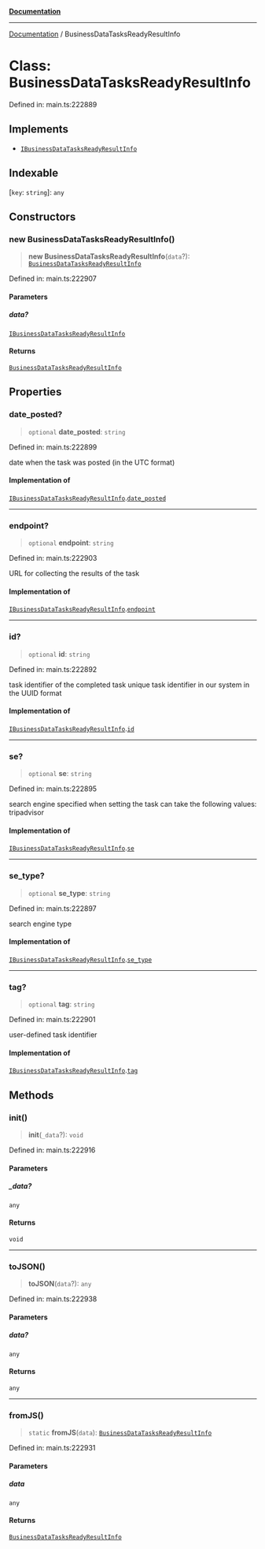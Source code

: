 [**Documentation**](../README.md)

***

[Documentation](../README.md) / BusinessDataTasksReadyResultInfo

# Class: BusinessDataTasksReadyResultInfo

Defined in: main.ts:222889

## Implements

- [`IBusinessDataTasksReadyResultInfo`](../interfaces/IBusinessDataTasksReadyResultInfo.md)

## Indexable

\[`key`: `string`\]: `any`

## Constructors

### new BusinessDataTasksReadyResultInfo()

> **new BusinessDataTasksReadyResultInfo**(`data`?): [`BusinessDataTasksReadyResultInfo`](BusinessDataTasksReadyResultInfo.md)

Defined in: main.ts:222907

#### Parameters

##### data?

[`IBusinessDataTasksReadyResultInfo`](../interfaces/IBusinessDataTasksReadyResultInfo.md)

#### Returns

[`BusinessDataTasksReadyResultInfo`](BusinessDataTasksReadyResultInfo.md)

## Properties

### date\_posted?

> `optional` **date\_posted**: `string`

Defined in: main.ts:222899

date when the task was posted (in the UTC format)

#### Implementation of

[`IBusinessDataTasksReadyResultInfo`](../interfaces/IBusinessDataTasksReadyResultInfo.md).[`date_posted`](../interfaces/IBusinessDataTasksReadyResultInfo.md#date_posted)

***

### endpoint?

> `optional` **endpoint**: `string`

Defined in: main.ts:222903

URL for collecting the results of the task

#### Implementation of

[`IBusinessDataTasksReadyResultInfo`](../interfaces/IBusinessDataTasksReadyResultInfo.md).[`endpoint`](../interfaces/IBusinessDataTasksReadyResultInfo.md#endpoint)

***

### id?

> `optional` **id**: `string`

Defined in: main.ts:222892

task identifier of the completed task
unique task identifier in our system in the UUID format

#### Implementation of

[`IBusinessDataTasksReadyResultInfo`](../interfaces/IBusinessDataTasksReadyResultInfo.md).[`id`](../interfaces/IBusinessDataTasksReadyResultInfo.md#id)

***

### se?

> `optional` **se**: `string`

Defined in: main.ts:222895

search engine specified when setting the task
can take the following values: tripadvisor

#### Implementation of

[`IBusinessDataTasksReadyResultInfo`](../interfaces/IBusinessDataTasksReadyResultInfo.md).[`se`](../interfaces/IBusinessDataTasksReadyResultInfo.md#se)

***

### se\_type?

> `optional` **se\_type**: `string`

Defined in: main.ts:222897

search engine type

#### Implementation of

[`IBusinessDataTasksReadyResultInfo`](../interfaces/IBusinessDataTasksReadyResultInfo.md).[`se_type`](../interfaces/IBusinessDataTasksReadyResultInfo.md#se_type)

***

### tag?

> `optional` **tag**: `string`

Defined in: main.ts:222901

user-defined task identifier

#### Implementation of

[`IBusinessDataTasksReadyResultInfo`](../interfaces/IBusinessDataTasksReadyResultInfo.md).[`tag`](../interfaces/IBusinessDataTasksReadyResultInfo.md#tag)

## Methods

### init()

> **init**(`_data`?): `void`

Defined in: main.ts:222916

#### Parameters

##### \_data?

`any`

#### Returns

`void`

***

### toJSON()

> **toJSON**(`data`?): `any`

Defined in: main.ts:222938

#### Parameters

##### data?

`any`

#### Returns

`any`

***

### fromJS()

> `static` **fromJS**(`data`): [`BusinessDataTasksReadyResultInfo`](BusinessDataTasksReadyResultInfo.md)

Defined in: main.ts:222931

#### Parameters

##### data

`any`

#### Returns

[`BusinessDataTasksReadyResultInfo`](BusinessDataTasksReadyResultInfo.md)
